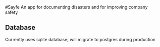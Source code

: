 #Sayfe
An app for documenting disasters and for improving company safety

## Database
Currently uses sqlite database, will migrate to postgres during production

